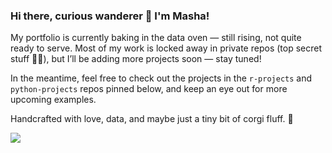 ### Hi there, curious wanderer 👋 I'm Masha! 

My portfolio is currently baking in the data oven — still rising, not quite ready to serve.
Most of my work is locked away in private repos (top secret stuff 🕵️‍♀️), but I’ll be adding more projects soon — stay tuned!

In the meantime, feel free to check out the projects in the `r-projects` and `python-projects` repos pinned below, and keep an eye out for more upcoming examples.

Handcrafted with love, data, and maybe just a tiny bit of corgi fluff. 💛

<!--
**mashuzza/mashuzza** is a ✨ _special_ ✨ repository because its `README.md` (this file) appears on your GitHub profile.

Here are some ideas to get you started:

- 🔭 I’m currently working on ...
- 🌱 I’m currently learning ...
- 👯 I’m looking to collaborate on ...
- 🤔 I’m looking for help with ...
- 💬 Ask me about ...
- 📫 How to reach me: ...
- 😄 Pronouns: ...
- ⚡ Fun fact: ...


-->


![](https://komarev.com/ghpvc/?username=mashuzza&color=FAD156)

